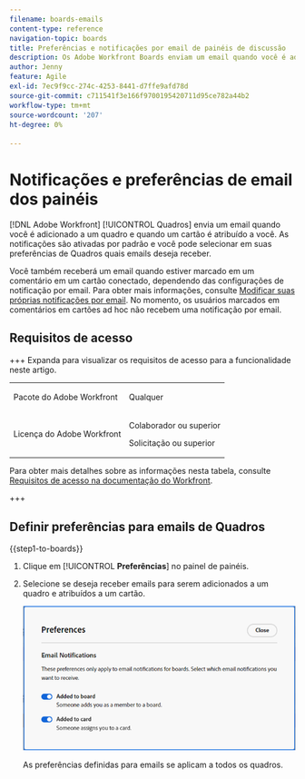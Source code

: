 ```yaml
---
filename: boards-emails
content-type: reference
navigation-topic: boards
title: Preferências e notificações por email de painéis de discussão
description: Os Adobe Workfront Boards enviam um email quando você é adicionado a um quadro e quando um cartão é atribuído a você.
author: Jenny
feature: Agile
exl-id: 7ec9f9cc-274c-4253-8441-d7ffe9afd78d
source-git-commit: c711541f3e166f9700195420711d95ce782a44b2
workflow-type: tm+mt
source-wordcount: '207'
ht-degree: 0%

---
```


# Notificações e preferências de email dos painéis

[!DNL Adobe Workfront] [!UICONTROL Quadros] envia um email quando você é adicionado a um quadro e quando um cartão é atribuído a você. As notificações são ativadas por padrão e você pode selecionar em suas preferências de Quadros quais emails deseja receber.

Você também receberá um email quando estiver marcado em um comentário em um cartão conectado, dependendo das configurações de notificação por email. Para obter mais informações, consulte [Modificar suas próprias notificações por email](/help/quicksilver/workfront-basics/using-notifications/activate-or-deactivate-your-own-event-notifications.md). No momento, os usuários marcados em comentários em cartões ad hoc não recebem uma notificação por email.

## Requisitos de acesso

+++ Expanda para visualizar os requisitos de acesso para a funcionalidade neste artigo.

<table style="table-layout:auto"> 
 <col> 
 <col> 
 <tbody> 
  <tr> 
   <td role="rowheader">Pacote do Adobe Workfront</td> 
   <td> <p>Qualquer</p> </td> 
  </tr> 
  <tr> 
   <td role="rowheader">Licença do Adobe Workfront</td> 
   <td> 
   <p>Colaborador ou superior</p> 
   <p>Solicitação ou superior</p>
   </td> 
  </tr> 
 </tbody> 
</table>

Para obter mais detalhes sobre as informações nesta tabela, consulte [Requisitos de acesso na documentação do Workfront](/help/quicksilver/administration-and-setup/add-users/access-levels-and-object-permissions/access-level-requirements-in-documentation.md).

+++

## Definir preferências para emails de Quadros

{{step1-to-boards}}

1. Clique em [!UICONTROL **Preferências**] no painel de painéis.
1. Selecione se deseja receber emails para serem adicionados a um quadro e atribuídos a um cartão.

   ![Preferências de email dos painéis](assets/boards-email-preferences.png)

   As preferências definidas para emails se aplicam a todos os quadros.

<!--

<div class="preview">

## Set the dark mode preference

>[!NOTE]
>
>If your organization's instance of Workfront has been onboarded to the Adobe Unified Experience, you can enable dark theme formatting for all of Adobe Experience Cloud through your preferences menu (your profile picture), and you will not see a separate dark mode option for Workfront Boards. For more information, see [Adobe Unified Experience for Workfront](/help/quicksilver/workfront-basics/navigate-workfront/workfront-navigation/adobe-unified-experience.md).

{{step1-to-boards}}

1. Click [!UICONTROL **Preferences**] on the boards dashboard.
1. In the Themes area, enable or disable Dark mode.

   The preference you set for dark mode applies to all of your boards and workstreams, and the dashboard.

</div>

-->
